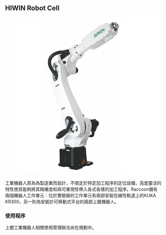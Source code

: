 ## HIWIN Robot Cell
![Hiwin-robot](/assets/img/hardware/hiwin.jpg)

工業機器人原為為製造業而設計，不限定於特定加工程序的定位設備，高度靈活的特性使其能夠將其精確度和與可重現性帶入各式各樣的加工程序。Raccoon備有兩個機器人工作單元：位於實驗廠的工作單元有兩部安裝在線性軌道上的KUKA KR300，另一則為安裝於可移動式平台的兩部上銀機器人。

### 使用程序
上銀工業機器人相關使用管理辦法尚在規劃中。